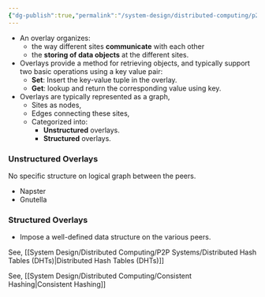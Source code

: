 ```yaml
---
{"dg-publish":true,"permalink":"/system-design/distributed-computing/p2-p-systems/peer-to-peer-systems/"}
---
```



- An overlay organizes: 
    - the way different sites **communicate** with each other
    - the **storing of data objects** at the different sites.
- Overlays provide a method for retrieving objects, and typically support two basic operations using a key value pair:
    - **Set**: Insert the key-value tuple in the overlay.
    - **Get**: lookup and return the corresponding value using key.
- Overlays are typically represented as a graph,
    - Sites as nodes, 
    - Edges connecting these sites,
    - Categorized into:
        - **Unstructured** overlays.
        - **Structured** overlays.

### Unstructured Overlays

No specific structure on logical graph between the peers.

- Napster
- Gnutella


### Structured Overlays

- Impose a well-defined data structure on the various peers.

See, [[System Design/Distributed Computing/P2P Systems/Distributed Hash Tables (DHTs)|Distributed Hash Tables (DHTs)]]

See, [[System Design/Distributed Computing/Consistent Hashing|Consistent Hashing]]